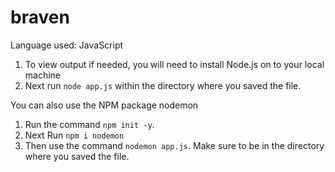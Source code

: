 # braven

Language used: JavaScript

1. To view output if needed, you will need to install Node.js on to your local machine
2. Next run `node app.js` within the directory where you saved the file.


You can also use the NPM package nodemon
1. Run the command `npm init -y`.
2. Next Run `npm i nodemon`
3. Then use the command `nodemon app.js`. Make sure to be in the directory where you saved the file.
